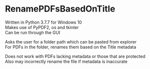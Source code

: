 # RenamePDFsBasedOnTitle
Written in Python 3.7.7 for Windows 10 <br/>
Makes use of PyPDF2, os and tkinter <br/>
Can be run through the GUI

Asks the user for a folder path which can be pasted from explorer <br/>
For PDFs in the folder, renames them based on the Title metadata

Does not work with PDFs lacking metadata or those that are protected <br/>
Also may incorrectly rename the file if metadata is inaccurate

